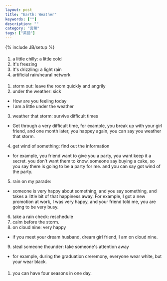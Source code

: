 ```yaml
---
layout: post
title: "Earth: Weather"
keywords: [""]
description: ""
category: "言葉"
tags: ["英語"]
---
```

{% include JB/setup %}

####
1. a little chilly: a little cold
2. It's freezing
3. It's drizzling: a light rain 
4. artificial rain/neural network



####
1. storm out: leave the room quickly and angrily
2. under the weather: sick
- How are you feeling today
- I am a little under the weather
3. weather that storm: survive difficult times
- Get through a very difficult time, for example, you break up with your girl
  friend, and one month later, you happey again, you can say you weather that
  storm.
4. get wind of something: find out the information
- for example, you friend want to give you a party, you want keep it a secret.
  you don't want them to know. someone say buying a cake, so you say there is
  going to be a party for me. and you can say got wind of the party.
5. rain on my parade:
- someone is very happy about something, and you say something, and takes a
  little bit of that happiness away. For example, I got a new promotion at work,
  I was very happy, and your friend told me, you are going to be very busy.

6. take a rain check: reschedule
7. calm before the storm.
8. on cloud nine: very happy
- if you meet your dream husband, dream girl friend, I am on cloud nine.
9. steal someone thounder: take someone's attention away
- for example, during the graduation creremony, everyone wear white, but your
  wear black.

####
1. you can have four seasons in one day.

